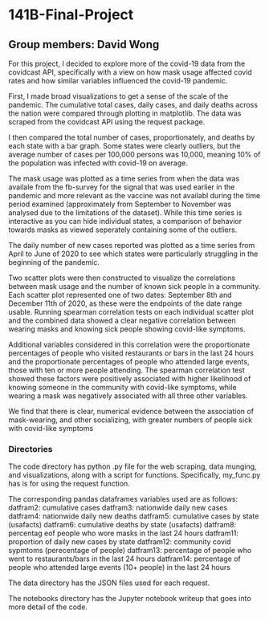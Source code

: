 # 141B-Final-Project
## Group members: David Wong

For this project, I decided to explore more of the covid-19 data from the covidcast API, specifically with a view on how mask usage affected covid rates and how similar variables influenced the covid-19 pandemic.

First, I made broad visualizations to get a sense of the scale of the pandemic. The cumulative total cases, daily cases, and daily deaths across the nation were compared through plotting in matplotlib. The data was scraped from the covidcast API using the request package.   

I then compared the total number of cases, proportionately, and deaths by each state with a bar graph. Some states were clearly outliers, but the average number of cases per 100,000 persons was 10,000, meaning 10% of the population was infected with covid-19 on average.  

The mask usage was plotted as a time series from when the data was availale from the fb-survey for the signal that was used earlier in the pandemic and more relevant as the vaccine was not availabl during the time period examined (approximately from September to November was analysed due to the limitations of the dataset). While this time series is interactive as you can hide individual states, a comparison of behavior towards masks as viewed seperately containing some of the outliers. 

The daily number of new cases reported was plotted as a time series from April to June of 2020 to see which states were particularly struggling in the beginning of the pandemic.

Two scatter plots were then constructed to visualize the correlations between mask usage and the number of known sick people in a community. Each scatter plot represented one of two dates: September 8th and December 11th of 2020, as these were the endpoints of the date range usable. Running spearman correlation tests on each individual scatter plot and the combined data showed a clear negative correlation between wearing masks and knowing sick people showing covid-like symptoms.

Additional variables considered in this correlation were the proportionate percentages of people who visited restaurants or bars in the last 24 hours and the proportionate percentages of people who attended large events, those with ten or more people attending. The spearman correlation test showed these factors were positively associated with higher likelihood of knowing someone in the community with covid-like symptoms, while wearing a mask was negatively associated with all three other variables.  

We find that there is clear, numerical evidence between the association of mask-wearing, and other socializing, with greater numbers of people sick with covid-like symptoms 

### Directories

The code directory has python .py file for the web scraping, data munging, and visualizations, along with a script for functions. 
Specifically, my_func.py has is for using the request function. 

The corresponding pandas dataframes variables used are as follows:
datfram2: cumulative cases 
datfram3: nationwide daily new cases 
datfram4: nationwide daily new deaths
datfram5: cumulative cases by state (usafacts)
datfram6: cumulative deaths by state (usafacts)
datfram8: percentag eof people who wore masks in the last 24 hours
datfram11: proportion of daily new cases by state
datfram12: community covid sypmtoms (perecentage of people)
datfram13: percentage of people who went to restaurants/bars in the last 24 hours
datfram14: percentage of people who attended large events (10+ people) in the last 24 hours


The data directory has the JSON files used for each request. 

The notebooks directory has the Jupyter notebook writeup that goes into more detail of the code. 

